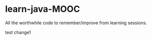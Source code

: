 # learn-java-MOOC
All the worthwhile code to remember/improve from learning sessions.

test change1
